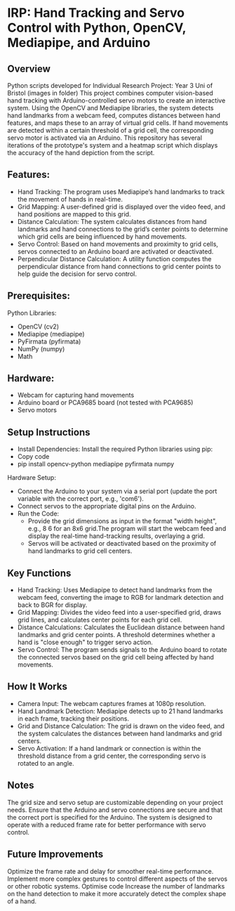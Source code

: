 # IRP: Hand Tracking and Servo Control with Python, OpenCV, Mediapipe, and Arduino
## Overview
Python scripts developed for Individual Research Project: Year 3 Uni of Bristol
(images in folder)
This project combines computer vision-based hand tracking with Arduino-controlled servo motors to create an interactive system. Using the OpenCV and Mediapipe libraries, the system detects hand landmarks from a webcam feed, computes distances between hand features, and maps these to an array of virtual grid cells. If hand movements are detected within a certain threshold of a grid cell, the corresponding servo motor is activated via an Arduino. This repository has several iterations of the prototype's system and a heatmap script which displays the accuracy of the hand depiction from the script.

## Features:
- Hand Tracking: The program uses Mediapipe’s hand landmarks to track the movement of hands in real-time.
- Grid Mapping: A user-defined grid is displayed over the video feed, and hand positions are mapped to this grid.
- Distance Calculation: The system calculates distances from hand landmarks and hand connections to the grid’s center points to determine which grid cells are being influenced by hand movements.
- Servo Control: Based on hand movements and proximity to grid cells, servos connected to an Arduino board are activated or deactivated.
- Perpendicular Distance Calculation: A utility function computes the perpendicular distance from hand connections to grid center points to help guide the decision for servo control.

## Prerequisites:
Python Libraries:
- OpenCV (cv2)
- Mediapipe (mediapipe)
- PyFirmata (pyfirmata)
- NumPy (numpy)
- Math
  
## Hardware:
- Webcam for capturing hand movements
- Arduino board or PCA9685 board (not tested with PCA9685)
- Servo motors

## Setup Instructions
- Install Dependencies: Install the required Python libraries using pip:
- Copy code
- pip install opencv-python mediapipe pyfirmata numpy

Hardware Setup:
- Connect the Arduino to your system via a serial port (update the port variable with the correct port, e.g., 'com6').
- Connect servos to the appropriate digital pins on the Arduino.
- Run the Code:
  - Provide the grid dimensions as input in the format "width height", e.g., 8 6 for an 8x6 grid.The program will start the webcam feed and display the real-time hand-tracking results, overlaying a grid.
  - Servos will be activated or deactivated based on the proximity of hand landmarks to grid cell centers.
    
## Key Functions
- Hand Tracking: Uses Mediapipe to detect hand landmarks from the webcam feed, converting the image to RGB for landmark detection and back to BGR for display.
- Grid Mapping: Divides the video feed into a user-specified grid, draws grid lines, and calculates center points for each grid cell.
- Distance Calculations: Calculates the Euclidean distance between hand landmarks and grid center points. A threshold determines whether a hand is "close enough" to trigger servo action.
- Servo Control: The program sends signals to the Arduino board to rotate the connected servos based on the grid cell being affected by hand movements.

## How It Works
- Camera Input: The webcam captures frames at 1080p resolution.
- Hand Landmark Detection: Mediapipe detects up to 21 hand landmarks in each frame, tracking their positions.
- Grid and Distance Calculation: The grid is drawn on the video feed, and the system calculates the distances between hand landmarks and grid centers.
- Servo Activation: If a hand landmark or connection is within the threshold distance from a grid center, the corresponding servo is rotated to an angle.
  
## Notes
The grid size and servo setup are customizable depending on your project needs.
Ensure that the Arduino and servo connections are secure and that the correct port is specified for the Arduino.
The system is designed to operate with a reduced frame rate for better performance with servo control.

## Future Improvements
Optimize the frame rate and delay for smoother real-time performance.
Implement more complex gestures to control different aspects of the servos or other robotic systems.
Optimise code
Increase the number of landmarks on the hand detection to make it more accurately detect the complex shape of a hand.
